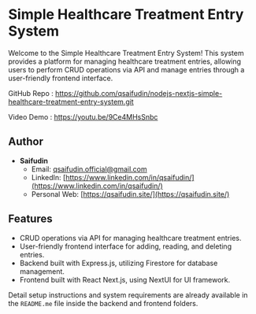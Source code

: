 # Simple Healthcare Treatment Entry System
Welcome to the Simple Healthcare Treatment Entry System! This system provides a platform for managing healthcare treatment entries, allowing users to perform CRUD operations via API and manage entries through a user-friendly frontend interface.

GitHub Repo : https://github.com/qsaifudin/nodejs-nextjs-simple-healthcare-treatment-entry-system.git

Video Demo : https://youtu.be/9Ce4MHsSnbc

## Author

- **Saifudin**
  - Email: qsaifudin.official@gmail.com
  - LinkedIn: [https://www.linkedin.com/in/qsaifudin/](https://www.linkedin.com/in/qsaifudin/)
  - Personal Web: [https://qsaifudin.site/](https://qsaifudin.site/)


## Features

- CRUD operations via API for managing healthcare treatment entries.
- User-friendly frontend interface for adding, reading, and deleting entries.
- Backend built with Express.js, utilizing Firestore for database management.
- Frontend built with React Next.js, using NextUI for UI framework.

Detail setup instructions and system requirements are already available in the `README.me` file inside the backend and frontend folders.
